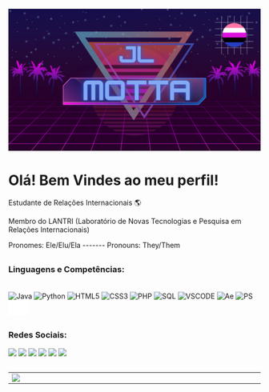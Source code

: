 ![capa github](https://github.com/JL-Motta01/JL-Motta01/blob/main/JL.png?raw=true)  

# Olá! Bem Vindes ao meu perfil!

Estudante de Relações Internacionais  🌎

Membro do LANTRI (Laboratório de Novas Tecnologias e Pesquisa em Relações Internacionais)

Pronomes: Ele/Elu/Ela ------- Pronouns: They/Them

##

### Linguagens e Competências:

<div style="display: inline_block"><br>
    <img align="center" alt="Java" height="30" width="40" src="https://cdn.jsdelivr.net/gh/devicons/devicon/icons/java/java-original-wordmark.svg">
    <img align="center" alt="Python" height="30" width="40" src="https://cdn.jsdelivr.net/gh/devicons/devicon/icons/python/python-original-wordmark.svg">
    <img align="center" alt="HTML5" height="30" width="40" src="https://cdn.jsdelivr.net/gh/devicons/devicon/icons/html5/html5-original.svg">
    <img align="center" alt="CSS3" height="30" width="40" src="https://cdn.jsdelivr.net/gh/devicons/devicon/icons/css3/css3-original.svg">
    <img align="center" alt="PHP" height="30" width="40" src="https://cdn.jsdelivr.net/gh/devicons/devicon/icons/php/php-plain.svg">
    <img align="center" alt="SQL" height="30" width="40" src="https://cdn.jsdelivr.net/gh/devicons/devicon/icons/postgresql/postgresql-original.svg">
    <img align="center" alt="VSCODE" height="30" width="40" src="https://cdn.jsdelivr.net/gh/devicons/devicon/icons/vscode/vscode-original.svg">
    <img align="center" alt="Ae" height="30" width="40" src="https://cdn.jsdelivr.net/gh/devicons/devicon/icons/aftereffects/aftereffects-original.svg">
    <img align="center" alt="PS" height="30" width="40" src="https://cdn.jsdelivr.net/gh/devicons/devicon/icons/photoshop/photoshop-plain.svg">
    <img align="center" alt="Unreal" height="30" width="40" src="https://github.com/JL-Motta01/JL-Motta01/blob/main/UE_Logo_icon-only_white.svg" class="filter-white">
</div>

##

### Redes Sociais:

<div>
    <a href="https://www.facebook.com/joaolucas.passosmotta"><img src="https://img.shields.io/badge/Facebook-1877F2?style=for-the-badge&logo=facebook&logoColor=white"></a>
    <a href="https://www.instagram.com/passosmotta/"><img src="https://img.shields.io/badge/Instagram-E4405F?style=for-the-badge&logo=instagram&logoColor=white"></a>
    <a href="mailto:darthmotta@gmail.com"><img src="https://img.shields.io/badge/Gmail-D14836?style=for-the-badge&logo=gmail&logoColor=white"></a>
    <a href="https://steamcommunity.com/profiles/76561198144756065/"><img src="https://img.shields.io/badge/Steam-000000?style=for-the-badge&logo=steam&logoColor=white"></a>
    <a href="https://discord.com/users/327934343542603787"><img src="https://img.shields.io/badge/Discord-7289DA?style=for-the-badge&logo=discord&logoColor=white"></a>
    <a href="https://www.linkedin.com/in/jlmotta/"><img src="https://img.shields.io/badge/LinkedIn-0077B5?style=for-the-badge&logo=linkedin&logoColor=white"></a>
</div>

##

<center>  
<table>
    <tr>
       <td><img width="495px" align="left" src="https://github-readme-stats.vercel.app/api?username=JL-Motta01&theme=synthwave"/></td>
       <td><img width="400px" align="left" src="https://github-readme-stats.vercel.app/api/top-langs/?username=JL-Motta01&hide=html&layout=compact&theme=synthwave" /></td>
    </tr>   
</table>
</center> 

